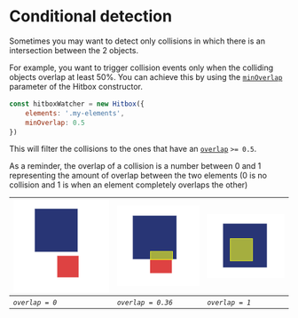 # Conditional detection

Sometimes you may want to detect only collisions in which there is an intersection between the 2 objects.

For example, you want to trigger collision events only when the colliding objects overlap at least 50%. You can achieve this by using the [`minOverlap`](../api/hitbox-object.md#minoverlap) parameter of the Hitbox constructor.

```javascript
const hitboxWatcher = new Hitbox({
    elements: '.my-elements',
    minOverlap: 0.5
})
```

This will filter the collisions to the ones that have an [`overlap`](../api/collision-object.md#overlap) `>= 0.5`.

As a reminder, the overlap of a collision is a number between 0 and 1 representing the amount of overlap between the two elements \(0 is no collision and 1 is when an element  completely overlaps the other\)

| ![](../.gitbook/assets/overlap0.png) | ![](../.gitbook/assets/overlap0.36.png) | ![](../.gitbook/assets/overlap1.png) |
| :--- | :--- | :--- |
| _`overlap = 0`_ | _`overlap = 0.36`_ | _`overlap = 1`_ |

